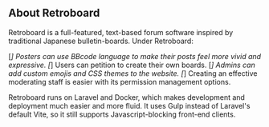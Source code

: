 ## About Retroboard

Retroboard is a full-featured, text-based forum software inspired by traditional Japanese bulletin-boards. Under Retroboard:

[*] Posters can use BBcode language to make their posts feel more vivid and expressive.
[*] Users can petition to create their own boards.
[*] Admins can add custom emojis and CSS themes to the website.
[*] Creating an effective moderating staff is easier with its permission management options.

Retroboard runs on Laravel and Docker, which makes development and deployment much easier and more fluid. It uses Gulp instead of Laravel's default Vite, so it still supports Javascript-blocking front-end clients.
